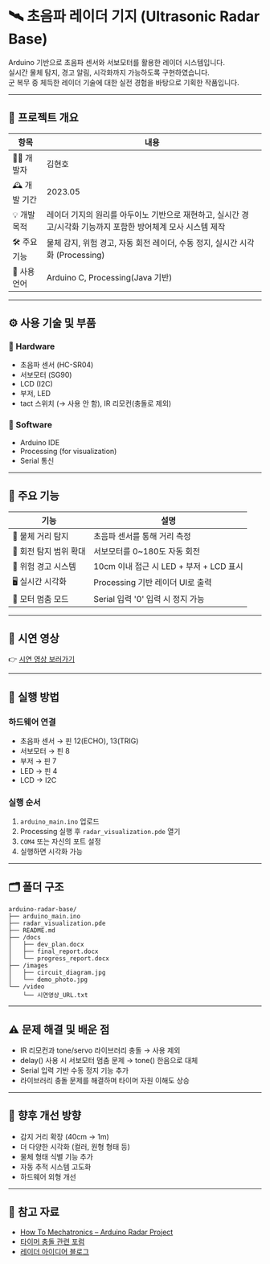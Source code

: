 # 🛰️ 초음파 레이더 기지 (Ultrasonic Radar Base)

Arduino 기반으로 초음파 센서와 서보모터를 활용한 레이더 시스템입니다.  
실시간 물체 탐지, 경고 알림, 시각화까지 가능하도록 구현하였습니다.  
군 복무 중 체득한 레이더 기술에 대한 실전 경험을 바탕으로 기획한 작품입니다.

---

## 📌 프로젝트 개요

| 항목 | 내용 |
|------|------|
| 🧑‍💻 개발자 | 김현호 |
| 🕰️ 개발 기간 | 2023.05 |
| 💡 개발 목적 | 레이더 기지의 원리를 아두이노 기반으로 재현하고, 실시간 경고/시각화 기능까지 포함한 방어체계 모사 시스템 제작 |
| 🛠️ 주요 기능 | 물체 감지, 위험 경고, 자동 회전 레이더, 수동 정지, 실시간 시각화 (Processing) |
| 💬 사용 언어 | Arduino C, Processing(Java 기반) |

---

## ⚙️ 사용 기술 및 부품

### 🧩 Hardware
- 초음파 센서 (HC-SR04)
- 서보모터 (SG90)
- LCD (I2C)
- 부저, LED
- tact 스위치 (→ 사용 안 함), IR 리모컨(충돌로 제외)

### 🧠 Software
- Arduino IDE
- Processing (for visualization)
- Serial 통신

---

## 🧩 주요 기능

| 기능 | 설명 |
|------|------|
| 📡 물체 거리 탐지 | 초음파 센서를 통해 거리 측정 |
| 🧭 회전 탐지 범위 확대 | 서보모터를 0~180도 자동 회전 |
| 🚨 위험 경고 시스템 | 10cm 이내 접근 시 LED + 부저 + LCD 표시 |
| 🖥️ 실시간 시각화 | Processing 기반 레이더 UI로 출력 |
| 🧷 모터 멈춤 모드 | Serial 입력 '0' 입력 시 정지 가능 |

---

## 🎥 시연 영상

👉 [시연 영상 보러가기](여기에_영상_URL_삽입)

---

## 🧪 실행 방법

### 하드웨어 연결
- 초음파 센서 → 핀 12(ECHO), 13(TRIG)
- 서보모터 → 핀 8
- 부저 → 핀 7
- LED → 핀 4
- LCD → I2C

### 실행 순서
1. `arduino_main.ino` 업로드
2. Processing 실행 후 `radar_visualization.pde` 열기
3. `COM4` 또는 자신의 포트 설정
4. 실행하면 시각화 가능

---

## 🗂️ 폴더 구조

```
arduino-radar-base/
├── arduino_main.ino
├── radar_visualization.pde
├── README.md
├── /docs
│   ├── dev_plan.docx
│   ├── final_report.docx
│   └── progress_report.docx
├── /images
│   ├── circuit_diagram.jpg
│   └── demo_photo.jpg
└── /video
    └── 시연영상_URL.txt
```

---

## ⚠️ 문제 해결 및 배운 점

- IR 리모컨과 tone/servo 라이브러리 충돌 → 사용 제외
- delay() 사용 시 서보모터 멈춤 문제 → tone() 한음으로 대체
- Serial 입력 기반 수동 정지 기능 추가
- 라이브러리 충돌 문제를 해결하며 타이머 자원 이해도 상승

---

## 🌱 향후 개선 방향

- 감지 거리 확장 (40cm → 1m)
- 더 다양한 시각화 (컬러, 원형 형태 등)
- 물체 형태 식별 기능 추가
- 자동 추적 시스템 고도화
- 하드웨어 외형 개선

---

## 🔗 참고 자료

- [How To Mechatronics – Arduino Radar Project](https://howtomechatronics.com/projects/arduino-radar-project/)
- [타이머 충돌 관련 포럼](https://cafe.naver.com/arduinostory/150117)
- [레이더 아이디어 블로그](https://blog.naver.com/cylogic/222173463388)
